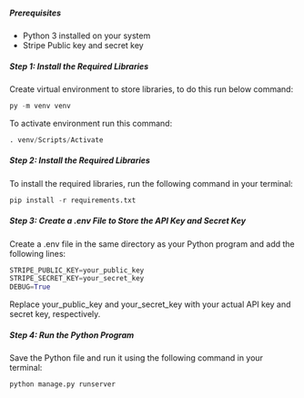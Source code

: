 ##### Prerequisites

- Python 3 installed on your system
- Stripe Public key and secret key

##### Step 1: Install the Required Libraries

Create virtual environment to store libraries, to do this run below command:

```python
py -m venv venv
```

To activate environment run this command:

```python
. venv/Scripts/Activate
```

##### Step 2: Install the Required Libraries

To install the required libraries, run the following command in your terminal:

```python
pip install -r requirements.txt
```

##### Step 3: Create a .env File to Store the API Key and Secret Key

Create a .env file in the same directory as your Python program and add the following lines:

```python
STRIPE_PUBLIC_KEY=your_public_key
STRIPE_SECRET_KEY=your_secret_key
DEBUG=True
```

Replace your_public_key and your_secret_key with your actual API key and secret key, respectively.

##### Step 4: Run the Python Program

Save the Python file and run it using the following command in your terminal:

```python
python manage.py runserver
```
